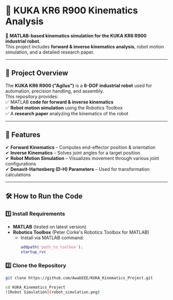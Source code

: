 # 🤖 KUKA KR6 R900 Kinematics Analysis  

🚀 **MATLAB-based kinematics simulation for the KUKA KR6 R900 industrial robot.**  
This project includes **forward & inverse kinematics analysis**, robot motion simulation, and a detailed research paper.  

---

## 📌 Project Overview  
The **KUKA KR6 R900 ("Agilus")** is a **6-DOF industrial robot** used for automation, precision handling, and assembly.  
This repository provides:  
✅ MATLAB **code for forward & inverse kinematics**  
✅ **Robot motion simulation** using the Robotics Toolbox  
✅ A **research paper** analyzing the kinematics of the robot  

---

## 🚀 Features  
✔ **Forward Kinematics** – Computes end-effector position & orientation  
✔ **Inverse Kinematics** – Solves joint angles for a target position  
✔ **Robot Motion Simulation** – Visualizes movement through various joint configurations  
✔ **Denavit-Hartenberg (D-H) Parameters** – Used for transformation calculations  

---

## 🛠️ How to Run the Code  

### **1️⃣ Install Requirements**  
- **MATLAB** (tested on latest version)  
- **Robotics Toolbox** (Peter Corke's Robotics Toolbox for MATLAB)  
  - Install via MATLAB command:  
    ```matlab
    addpath('path_to_toolbox');
    startup_rvc
    ```

### **2️⃣ Clone the Repository**  
```sh
git clone https://github.com/AwabEEE/KUKA_Kinematics_Project.git

cd KUKA_Kinematics_Project
![Robot Simulation](robot_simulation.png)

